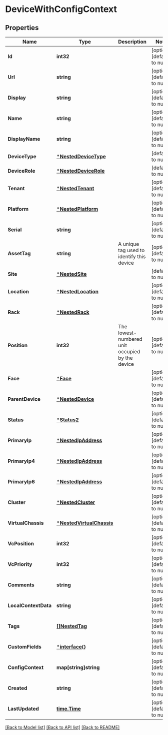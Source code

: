 # DeviceWithConfigContext

## Properties
Name | Type | Description | Notes
------------ | ------------- | ------------- | -------------
**Id** | **int32** |  | [optional] [default to null]
**Url** | **string** |  | [optional] [default to null]
**Display** | **string** |  | [optional] [default to null]
**Name** | **string** |  | [optional] [default to null]
**DisplayName** | **string** |  | [optional] [default to null]
**DeviceType** | [***NestedDeviceType**](NestedDeviceType.md) |  | [default to null]
**DeviceRole** | [***NestedDeviceRole**](NestedDeviceRole.md) |  | [default to null]
**Tenant** | [***NestedTenant**](NestedTenant.md) |  | [optional] [default to null]
**Platform** | [***NestedPlatform**](NestedPlatform.md) |  | [optional] [default to null]
**Serial** | **string** |  | [optional] [default to null]
**AssetTag** | **string** | A unique tag used to identify this device | [optional] [default to null]
**Site** | [***NestedSite**](NestedSite.md) |  | [default to null]
**Location** | [***NestedLocation**](NestedLocation.md) |  | [optional] [default to null]
**Rack** | [***NestedRack**](NestedRack.md) |  | [optional] [default to null]
**Position** | **int32** | The lowest-numbered unit occupied by the device | [optional] [default to null]
**Face** | [***Face**](Face.md) |  | [optional] [default to null]
**ParentDevice** | [***NestedDevice**](NestedDevice.md) |  | [optional] [default to null]
**Status** | [***Status2**](Status_2.md) |  | [optional] [default to null]
**PrimaryIp** | [***NestedIpAddress**](NestedIPAddress.md) |  | [optional] [default to null]
**PrimaryIp4** | [***NestedIpAddress**](NestedIPAddress.md) |  | [optional] [default to null]
**PrimaryIp6** | [***NestedIpAddress**](NestedIPAddress.md) |  | [optional] [default to null]
**Cluster** | [***NestedCluster**](NestedCluster.md) |  | [optional] [default to null]
**VirtualChassis** | [***NestedVirtualChassis**](NestedVirtualChassis.md) |  | [optional] [default to null]
**VcPosition** | **int32** |  | [optional] [default to null]
**VcPriority** | **int32** |  | [optional] [default to null]
**Comments** | **string** |  | [optional] [default to null]
**LocalContextData** | **string** |  | [optional] [default to null]
**Tags** | [**[]NestedTag**](NestedTag.md) |  | [optional] [default to null]
**CustomFields** | [***interface{}**](interface{}.md) |  | [optional] [default to null]
**ConfigContext** | **map[string]string** |  | [optional] [default to null]
**Created** | **string** |  | [optional] [default to null]
**LastUpdated** | [**time.Time**](time.Time.md) |  | [optional] [default to null]

[[Back to Model list]](../README.md#documentation-for-models) [[Back to API list]](../README.md#documentation-for-api-endpoints) [[Back to README]](../README.md)


